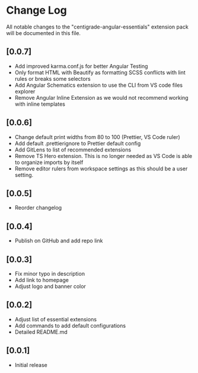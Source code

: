 # Change Log

All notable changes to the "centigrade-angular-essentials" extension pack will be documented in this file.

## [0.0.7]

- Add improved karma.conf.js for better Angular Testing
- Only format HTML with Beautify as formatting SCSS conflicts with lint rules or breaks some selectors
- Add Angular Schematics extension to use the CLI from VS code files explorer
- Remove Angular Inline Extension as we would not recommend working with inline templates

## [0.0.6]

- Change default print widths from 80 to 100 (Prettier, VS Code ruler)
- Add default .prettierignore to Prettier default config
- Add GitLens to list of recommended extensions
- Remove TS Hero extension. This is no longer needed as VS Code is able to organize imports by itself
- Remove editor rulers from workspace settings as this should be a user setting.

## [0.0.5]

- Reorder changelog

## [0.0.4]

- Publish on GitHub and add repo link

## [0.0.3]

- Fix minor typo in description
- Add link to homepage
- Adjust logo and banner color

## [0.0.2]

- Adjust list of essential extensions
- Add commands to add default configurations
- Detailed README.md

## [0.0.1]

- Initial release
